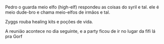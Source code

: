 Pedro o guarda meio elfo (high-elf) respondeu as coisas do syril e tal.
ele é meio dude-bro e chama meio-elfos de irmãos e tal.

Zyggs rouba healing kits e poções de vida.

A reunião acontece no dia seguinte, e a party ficou de ir no lugar da fifi lá pra Gorf